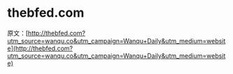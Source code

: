 # thebfed.com

原文：[http://thebfed.com?utm_source=wanqu.co&utm_campaign=Wanqu+Daily&utm_medium=website](http://thebfed.com?utm_source=wanqu.co&utm_campaign=Wanqu+Daily&utm_medium=website)
